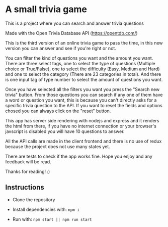 # A small trivia game

This is a project where you can search and answer trivia questions

Made with the Open Trivia Database API (https://opentdb.com/)

This is the third version of an online trivia game to pass the time, in this new version you can answer and see if you're right or not.

You can filter the kind of questions you want and the amount you want. There are three select tags, one to select the type of questions (Multiple choice or True/False), one to select the difficulty (Easy, Medium and Hard) and one to select the category (There are 23 categories in total). And there is one input tag of type number to select the amount of questions you want.

Once you have selected all the filters you want you press the "Search new trivia" button. From those questions you can search if any one of them have a word or question you want, this is because you can't directly asks for a specific trivia question to the API. If you want to reset the fields and options chosed you can always click on the "reset" button.

This app has server side rendering with nodejs and express and it renders the html from there, if you have no internet connection or your browser's javscript is disabled you will have 10 questions to answer.

All the API calls are made in the client frontend and there is no use of redux because the project does not use many states yet.

There are tests to check if the app works fine. Hope you enjoy and any feedback will be read.

Thanks for reading! :)

## Instructions
- Clone the repository

- Install dependencies with:
```npm i```

- Run with:
```npm start || npm run start```

